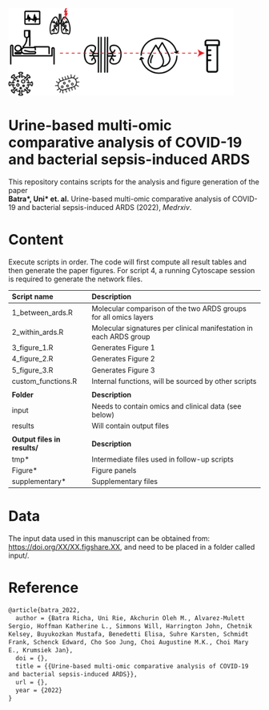 <img src="image.png" width="450" height="175"/>

# Urine-based multi-omic comparative analysis of COVID-19 and bacterial sepsis-induced ARDS

This repository contains scripts for the analysis and figure generation of the paper<br/> **Batra\*, Uni\* et. al.** Urine-based multi-omic comparative analysis of COVID-19 and bacterial sepsis-induced ARDS (2022), *Medrxiv*.

# Content

Execute scripts in order. The code will first compute all result tables and then generate the paper figures. For script 4, a running Cytoscape session is required to generate the network files.

| **Script name**                  | **Description**                                                        |
| :--- | :--- |
| 1_between_ards.R         | Molecular comparison of the two ARDS groups for all omics layers   |
| 2_within_ards.R          | Molecular signatures per clinical manifestation in each ARDS group |
| 3_figure_1.R             | Generates Figure 1                                                |
| 4_figure_2.R             | Generates Figure 2                                                |
| 5_figure_3.R             | Generates Figure 3                                  |
| custom_functions.R       | Internal functions, will be sourced by other scripts               |
|||
| **Folder**                   | **Description**                                                    |
| input                        | Needs to contain omics and clinical data (see below)               |
| results                      | Will contain output files                                          |
|||                              |                                                                    |
| **Output files in results/** | **Description**                                                    |
| tmp\*                        | Intermediate files used in follow-up scripts                       |
| Figure\*                     | Figure panels                                                      |
| supplementary\*              | Supplementary files                                                |


# Data

The input data used in this manuscript can be obtained from: https://doi.org/XX/XX.figshare.XX, and need to be placed in a folder called input/.



# Reference

    @article{batra_2022,
      author = {Batra Richa, Uni Rie, Akchurin Oleh M., Alvarez-Mulett Sergio, Hoffman Katherine L., Simmons Will, Harrington John, Chetnik Kelsey, Buyukozkan Mustafa, Benedetti Elisa, Suhre Karsten, Schmidt Frank, Schenck Edward, Cho Soo Jung, Choi Augustine M.K., Choi Mary E., Krumsiek Jan},
      doi = {},
      title = {{Urine-based multi-omic comparative analysis of COVID-19 and bacterial sepsis-induced ARDS}},
      url = {},
      year = {2022}
    }